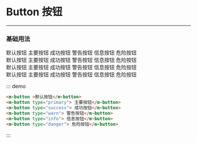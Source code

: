 # Button 按钮
----
### 基础用法

 <div class="demo-block">
  <m-button>默认按钮</m-button>
  <m-button type="primary"> 主要按钮</m-button>
  <m-button type="success"> 成功按钮</m-button>
  <m-button type="warn"> 警告按钮</m-button>
  <m-button type="info"> 信息按钮</m-button>
  <m-button type="danger"> 危险按钮</m-button>
  <br>
  <m-button plain>默认按钮</m-button>
  <m-button type="primary" plain> 主要按钮</m-button>
  <m-button type="success" plain> 成功按钮</m-button>
  <m-button type="warn" plain> 警告按钮</m-button>
  <m-button type="info" plain> 信息按钮</m-button>
  <m-button type="danger" plain> 危险按钮</m-button>
  <br>
  <m-button round>默认按钮</m-button>
  <m-button type="primary" round> 主要按钮</m-button>
  <m-button type="success" round> 成功按钮</m-button>
  <m-button type="warn" round> 警告按钮</m-button>
  <m-button type="info" round> 信息按钮</m-button>
  <m-button type="danger" round> 危险按钮</m-button>
  <br>
  <m-button circle>默认按钮</m-button>
  <m-button type="primary" circle> 主要按钮</m-button>
  <m-button type="success" circle> 成功按钮</m-button>
  <m-button type="warn" circle> 警告按钮</m-button>
  <m-button type="info" circle> 信息按钮</m-button>
  <m-button type="danger" circle> 危险按钮</m-button>
</div>

  


::: demo
```html
<m-button >默认按钮</m-button>
<m-button type="primary"> 主要按钮</m-button>
<m-button type="success"> 成功按钮</m-button>
<m-button type="warn"> 警告按钮</m-button>
<m-button type="info"> 信息按钮</m-button>
<m-button type="danger"> 危险按钮</m-button>
```
:::